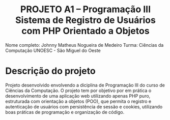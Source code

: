 <h1 align="center">PROJETO A1 – Programação III Sistema de Registro de Usuários com PHP Orientado a Objetos</h1>

Nome completo: Johnny Matheus Nogueira de Medeiro
Turma: Ciências da Computação UNOESC - São Miguel do Oeste

# Descrição do projeto
<p>Projeto desenvolvido envolvendo a diciplina de Programação III do curso de Ciências da Computação. O projeto tem por objetivo por em prática o desenvolvimento de uma aplicação web utilizando apenas PHP puro, estruturada com orientação a objetos (POO), que permita o registro e autenticação de usuários com persistência de sessão e cookies, utilizando boas práticas de programação e organização de código.</p>


